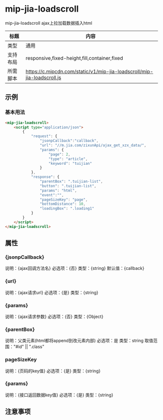 # mip-jia-loadscroll

mip-jia-loadscroll ajax上拉加载数据插入html

标题|内容
----|----
类型|通用
支持布局|responsive,fixed-height,fill,container,fixed
所需脚本|https://c.mipcdn.com/static/v1/mip-jia-loadscroll/mip-jia-loadscroll.js

## 示例

### 基本用法
```html
<mip-jia-loadscroll>
    <script type="application/json">
        {
            "request": {
                "jsonpCallback":"callback",
                "url": "//m.jia.com/zixunApi/ajax_get_xzx_data/",
                "params": {
                    "page": 2,
                    "type": "article",
                    "keyword": "tuijian"
                }
            },
            "response": {
                "parentBox": ".tuijian-list",
                "button": ".tuijian-list",
                "params": "html",
                "event":"",
                "pageSizeKey": "page",
                "bottomDistance": 10,
                "loadingBox": ".loading1"
            }
        }
    </script>
</mip-jia-loadscroll>
```

## 属性

### {jsonpCallback}

说明：{ajax回调方法名}
必选项：{否}
类型：{string}
默认值：{callback}

### {url}

说明：{ajax请求url}
必选项：{是}
类型：{string}

### {params}

说明：{ajax请求参数}
必选项：{否}
类型：{Object}

### {parentBox}

说明：父类元素(html都将append到改元素内部)
必选项：是
类型：string
取值范围："#id" || ".class"

### pageSizeKey

说明：{页码的key值}
必选项：{是}
类型：{string}

### {params}

说明：{接口返回数据key值}
必选项：{是}
类型：{string}


## 注意事项

